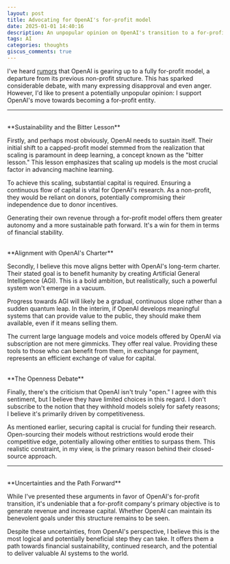 ```yaml
---
layout: post
title: Advocating for OpenAI's for-profit model
date: 2025-01-01 14:40:16
description: An unpopular opinion on OpenAI's transition to a for-profit
tags: AI
categories: thoughts
giscus_comments: true
---
```



I've heard [rumors](https://www.nytimes.com/2024/12/27/technology/openai-public-benefit-corporation.html) that OpenAI is gearing up to a fully for-profit model, a departure from its previous non-profit structure. This has sparked considerable debate, with many expressing disapproval and even anger. However, I'd like to present a potentially unpopular opinion: I support OpenAI's move towards becoming a for-profit entity.

---
<br />
**Sustainability and the Bitter Lesson**

Firstly, and perhaps most obviously, OpenAI needs to sustain itself. Their initial shift to a capped-profit model stemmed from the realization that scaling is paramount in deep learning, a concept known as the "bitter lesson." This lesson emphasizes that scaling up models is the most crucial factor in advancing machine learning.

To achieve this scaling, substantial capital is required. Ensuring a continuous flow of capital is vital for OpenAI's research. As a non-profit, they would be reliant on donors, potentially compromising their independence due to donor incentives.

Generating their own revenue through a for-profit model offers them greater autonomy and a more sustainable path forward. It's a win for them in terms of financial stability.

<br />
**Alignment with OpenAI's Charter**

Secondly, I believe this move aligns better with OpenAI's long-term charter. Their stated goal is to benefit humanity by creating Artificial General Intelligence (AGI). This is a bold ambition, but realistically, such a powerful system won't emerge in a vacuum.

Progress towards AGI will likely be a gradual, continuous slope rather than a sudden quantum leap. In the interim, if OpenAI develops meaningful systems that can provide value to the public, they should make them available, even if it means selling them.

The current large language models and voice models offered by OpenAI via subscription are not mere gimmicks. They offer real value. Providing these tools to those who can benefit from them, in exchange for payment, represents an efficient exchange of value for capital.

<br />
**The Openness Debate**

Finally, there's the criticism that OpenAI isn't truly "open." I agree with this sentiment, but I believe they have limited choices in this regard. I don't subscribe to the notion that they withhold models solely for safety reasons; I believe it's primarily driven by competitiveness.

As mentioned earlier, securing capital is crucial for funding their research. Open-sourcing their models without restrictions would erode their competitive edge, potentially allowing other entities to surpass them. This realistic constraint, in my view, is the primary reason behind their closed-source approach.

---
<br />
**Uncertainties and the Path Forward**

While I've presented these arguments in favor of OpenAI's for-profit transition, it's undeniable that a for-profit company's primary objective is to generate revenue and increase capital. Whether OpenAI can maintain its benevolent goals under this structure remains to be seen.

Despite these uncertainties, from OpenAI's perspective, I believe this is the most logical and potentially beneficial step they can take. It offers them a path towards financial sustainability, continued research, and the potential to deliver valuable AI systems to the world.
